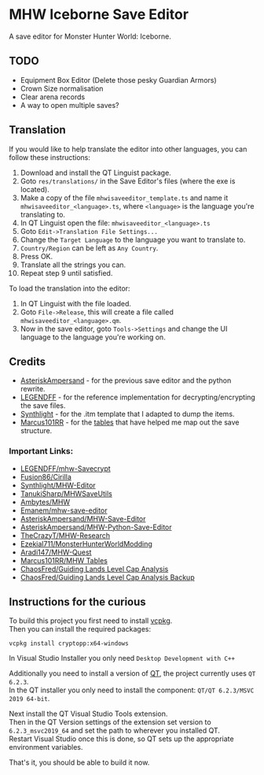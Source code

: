 # MHW Iceborne Save Editor
A save editor for Monster Hunter World: Iceborne.

## TODO
- Equipment Box Editor (Delete those pesky Guardian Armors)
- Crown Size normalisation
- Clear arena records
- A way to open multiple saves?

## Translation
If you would like to help translate the editor into other languages, you can follow these instructions:
1. Download and install the QT Linguist package.
2. Goto `res/translations/` in the Save Editor's files (where the exe is located).
3. Make a copy of the file `mhwisaveeditor_template.ts` and name it `mhwisaveeditor_<language>.ts`, where `<language>` is the language you're translating to.
4. In QT Linguist open the file: `mhwisaveeditor_<language>.ts`
5. Goto `Edit->Translation File Settings...`
6. Change the `Target Language` to the language you want to translate to.
7. `Country/Region` can be left as `Any Country`.
8. Press OK.
9. Translate all the strings you can.
11. Repeat step 9 until satisfied.

To load the translation into the editor:
1. In QT Linguist with the file loaded.
2. Goto `File->Release`, this will create a file called `mhwisaveeditor_<language>.qm`.
3. Now in the save editor, goto `Tools->Settings` and change the UI language to the language you're working on.

## Credits
- [AsteriskAmpersand](https://github.com/AsteriskAmpersand/) - for the previous save editor and the python rewrite.
- [LEGENDFF](https://github.com/LEGENDFF/) - for the reference implementation for decrypting/encrypting the save files.
- [Synthlight](https://github.com/Synthlight/) - for the .itm template that I adapted to dump the items.
- [Marcus101RR](https://www.nexusmods.com/monsterhunterworld/users/58495681) - for the [tables](https://www.nexusmods.com/monsterhunterworld/mods/2161) that have helped me map out the save structure.

### Important Links:
- [LEGENDFF/mhw-Savecrypt](https://github.com/LEGENDFF/mhw-Savecrypt)
- [Fusion86/Cirilla](https://github.com/Fusion86/Cirilla)
- [Synthlight/MHW-Editor](https://github.com/Synthlight/MHW-Editor)
- [TanukiSharp/MHWSaveUtils](https://github.com/TanukiSharp/MHWSaveUtils)
- [Ambytes/MHW](https://github.com/Ambytes/MHW)
- [Emanem/mhw-save-editor](https://github.com/Emanem/mhw-save-editor)
- [AsteriskAmpersand/MHW-Save-Editor](https://github.com/AsteriskAmpersand/MHW-Save-Editor)
- [AsteriskAmpersand/MHW-Python-Save-Editor](https://github.com/AsteriskAmpersand/MHW-Python-Save-Editor)
- [TheCrazyT/MHW-Research](https://github.com/TheCrazyT/MHW-Research)
- [Ezekial711/MonsterHunterWorldModding](https://github.com/Ezekial711/MonsterHunterWorldModding/wiki)
- [Aradi147/MHW-Quest](https://github.com/Aradi147/MHW-Quest)
- [Marcus101RR/MHW Tables](https://www.nexusmods.com/monsterhunterworld/mods/2161)
- [ChaosFred/Guiding Lands Level Cap Analysis](https://steamcommunity.com/app/582010/discussions/0/3974929535247630028/)
- [ChaosFred/Guiding Lands Level Cap Analysis Backup](https://gamefaqs.gamespot.com/boards/211368-monster-hunter-world/78477208)

## Instructions for the curious

To build this project you first need to install [vcpkg](https://vcpkg.io).<br/>
Then you can install the required packages:
```
vcpkg install cryptopp:x64-windows
```
In Visual Studio Installer you only need `Desktop Development with C++`

Additionally you need to install a version of [QT](https://www.qt.io/), the project currently uses `QT 6.2.3`.<br/>
In the QT installer you only need to install the component: `QT/QT 6.2.3/MSVC 2019 64-bit`.

Next install the QT Visual Studio Tools extension.<br/>
Then in the QT Version settings of the extension set version to `6.2.3_msvc2019_64` and set the path to wherever you installed QT.<br/>
Restart Visual Studio once this is done, so QT sets up the appropriate environment variables.

That's it, you should be able to build it now.
